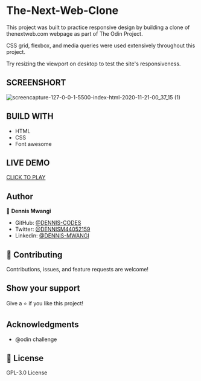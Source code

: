# The-Next-Web-Clone
This project was built to practice responsive design by building a clone of thenextweb.com webpage as part of The Odin Project.

CSS grid, flexbox, and media queries were used extensively throughout this project. 

Try resizing the viewport on desktop to test the site's responsiveness.

## SCREENSHORT
![screencapture-127-0-0-1-5500-index-html-2020-11-21-00_37_15 (1)](https://user-images.githubusercontent.com/65861136/99853804-b19de000-2b94-11eb-86ea-51c438e2fed5.png)

## BUILD WITH
- HTML
- CSS 
- Font awesome
## LIVE DEMO
[CLICK TO PLAY](https://dennis-codes.github.io/Tic-Tac-Toe/)


## Author

👤 **Dennis Mwangi**

- GitHub: [@DENNIS-CODES](https://github.com/DENNIS-CODES)
- Twitter: [@DENNISM44052159](https://twitter.com/DENNISM44052159)
- Linkedin: [@DENNIS-MWANGI](https://www.linkedin.com/in/dennis-mwangi-14b7a01b2/)


## 🤝 Contributing

Contributions, issues, and feature requests are welcome!



## Show your support

Give a ⭐️ if you like this project!

## Acknowledgments

- @odin challenge

## 📝 License

 GPL-3.0 License

